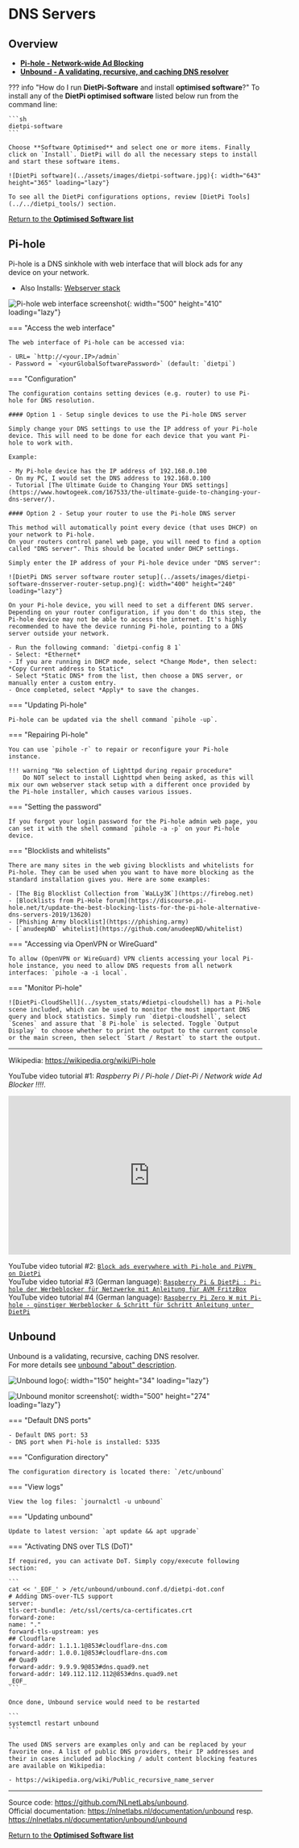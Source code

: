 # DNS Servers

## Overview

- [**Pi-hole - Network-wide Ad Blocking**](#pi-hole)
- [**Unbound - A validating, recursive, and caching DNS resolver**](#unbound)

??? info "How do I run **DietPi-Software** and install **optimised software**?"
    To install any of the **DietPi optimised software** listed below run from the command line:

    ```sh
    dietpi-software
    ```

    Choose **Software Optimised** and select one or more items. Finally click on `Install`. DietPi will do all the necessary steps to install and start these software items.

    ![DietPi software](../assets/images/dietpi-software.jpg){: width="643" height="365" loading="lazy"}

    To see all the DietPi configurations options, review [DietPi Tools](../../dietpi_tools/) section.

[Return to the **Optimised Software list**](../../software/)

## Pi-hole

Pi-hole is a DNS sinkhole with web interface that will block ads for any device on your network.

- Also Installs: [Webserver stack](../webserver_stack/)

![Pi-hole web interface screenshot](../assets/images/dietpi-software-dnsserver-pihole.png){: width="500" height="410" loading="lazy"}

=== "Access the web interface"

    The web interface of Pi-hole can be accessed via:

    - URL= `http://<your.IP>/admin`
    - Password = `<yourGlobalSoftwarePassword>` (default: `dietpi`)

=== "Configuration"

    The configuration contains setting devices (e.g. router) to use Pi-hole for DNS resolution.

    #### Option 1 - Setup single devices to use the Pi-hole DNS server

    Simply change your DNS settings to use the IP address of your Pi-hole device. This will need to be done for each device that you want Pi-hole to work with.

    Example:

    - My Pi-hole device has the IP address of 192.168.0.100
    - On my PC, I would set the DNS address to 192.168.0.100
    - Tutorial [The Ultimate Guide to Changing Your DNS settings](https://www.howtogeek.com/167533/the-ultimate-guide-to-changing-your-dns-server/).

    #### Option 2 - Setup your router to use the Pi-hole DNS server

    This method will automatically point every device (that uses DHCP) on your network to Pi-hole.
    On your routers control panel web page, you will need to find a option called "DNS server". This should be located under DHCP settings.

    Simply enter the IP address of your Pi-hole device under "DNS server":

    ![DietPi DNS server software router setup](../assets/images/dietpi-software-dnsserver-router-setup.png){: width="400" height="240" loading="lazy"}

    On your Pi-hole device, you will need to set a different DNS server.  
    Depending on your router configuration, if you don't do this step, the Pi-hole device may not be able to access the internet. It's highly recommended to have the device running Pi-hole, pointing to a DNS server outside your network.

    - Run the following command: `dietpi-config 8 1`
    - Select: *Ethernet*
    - If you are running in DHCP mode, select *Change Mode*, then select: *Copy Current address to Static*
    - Select *Static DNS* from the list, then choose a DNS server, or manually enter a custom entry.
    - Once completed, select *Apply* to save the changes.

=== "Updating Pi-hole"

    Pi-hole can be updated via the shell command `pihole -up`.

=== "Repairing Pi-hole"

    You can use `pihole -r` to repair or reconfigure your Pi-hole instance.

    !!! warning "No selection of Lighttpd during repair procedure"
        Do NOT select to install Lighttpd when being asked, as this will mix our own webserver stack setup with a different once provided by the Pi-hole installer, which causes various issues.

=== "Setting the password"

    If you forgot your login password for the Pi-hole admin web page, you can set it with the shell command `pihole -a -p` on your Pi-hole device.

=== "Blocklists and whitelists"

    There are many sites in the web giving blocklists and whitelists for Pi-hole. They can be used when you want to have more blocking as the standard installation gives you. Here are some examples:

    - [The Big Blocklist Collection from `WaLLy3K`](https://firebog.net)
    - [Blocklists from Pi-Hole forum](https://discourse.pi-hole.net/t/update-the-best-blocking-lists-for-the-pi-hole-alternative-dns-servers-2019/13620)
    - [Phishing Army blocklist](https://phishing.army)
    - [`anudeepND` whitelist](https://github.com/anudeepND/whitelist)

=== "Accessing via OpenVPN or WireGuard"

    To allow (OpenVPN or WireGuard) VPN clients accessing your local Pi-hole instance, you need to allow DNS requests from all network interfaces: `pihole -a -i local`.

=== "Monitor Pi-hole"

    ![DietPi-CloudShell](../system_stats/#dietpi-cloudshell) has a Pi-hole scene included, which can be used to monitor the most important DNS query and block statistics. Simply run `dietpi-cloudshell`, select `Scenes` and assure that `8 Pi-hole` is selected. Toggle `Output Display` to choose whether to print the output to the current console or the main screen, then select `Start / Restart` to start the output.

***

Wikipedia: <https://wikipedia.org/wiki/Pi-hole>

YouTube video tutorial #1: *Raspberry Pi / Pi-hole / Diet-Pi / Network wide Ad Blocker !!!!*.

<iframe src="https://www.youtube-nocookie.com/embed/RO2_eZlVrj4?rel=0" frameborder="0" allow="fullscreen" width="560" height="315" loading="lazy"></iframe>

YouTube video tutorial #2: [`Block ads everywhere with Pi-hole and PiVPN on DietPi`](https://www.youtube.com/watch?v=qbLEHlKkGiE)  
YouTube video tutorial #3 (German language): [`Raspberry Pi & DietPi : Pi-hole der Werbeblocker für Netzwerke mit Anleitung für AVM FritzBox`](https://www.youtube.com/watch?v=vXUvFWhXW6c&list=PLQIL7cyHMGboXtOzwAcX4hGPW6ECbVinp&index=6)  
YouTube video tutorial #4 (German language): [`Raspberry Pi Zero W mit Pi-hole - günstiger Werbeblocker & Schritt für Schritt Anleitung unter DietPi`](https://www.youtube.com/watch?v=IxWuMHu9IYk&list=PLQIL7cyHMGboXtOzwAcX4hGPW6ECbVinp&index=2)

## Unbound

Unbound is a validating, recursive, caching DNS resolver.  
For more details see [unbound "about" description](https://nlnetlabs.nl/projects/unbound/about/).

![Unbound logo](../assets/images/dietpi-software-dnsserver-unbound.svg){: width="150" height="34" loading="lazy"}

![Unbound monitor screenshot](../assets/images/dietpi-software-unbound.jpg){: width="500" height="274" loading="lazy"}

=== "Default DNS ports"

    - Default DNS port: 53
    - DNS port when Pi-hole is installed: 5335

=== "Configuration directory"

    The configuration directory is located there: `/etc/unbound`

=== "View logs"

    View the log files: `journalctl -u unbound`

=== "Updating unbound"

    Update to latest version: `apt update && apt upgrade`

=== "Activating DNS over TLS (DoT)"

    If required, you can activate DoT. Simply copy/execute following section: 
    
    ```
    cat << '_EOF_' > /etc/unbound/unbound.conf.d/dietpi-dot.conf
    # Adding DNS-over-TLS support 
    server:
    tls-cert-bundle: /etc/ssl/certs/ca-certificates.crt
    forward-zone:
    name: "."
    forward-tls-upstream: yes
    ## Cloudflare
    forward-addr: 1.1.1.1@853#cloudflare-dns.com
    forward-addr: 1.0.0.1@853#cloudflare-dns.com
    ## Quad9
    forward-addr: 9.9.9.9@853#dns.quad9.net
    forward-addr: 149.112.112.112@853#dns.quad9.net
    _EOF_
    ```

    Once done, Unbound service would need to be restarted
    
    ```
    systemctl restart unbound
    ```

    The used DNS servers are examples only and can be replaced by your favorite one. A list of public DNS providers, their IP addresses and their in cases included ad blocking / adult content blocking features are available on Wikipedia:
    
    - https://wikipedia.org/wiki/Public_recursive_name_server

***

Source code: <https://github.com/NLnetLabs/unbound>.  
Official documentation: <https://nlnetlabs.nl/documentation/unbound> resp. <https://nlnetlabs.nl/documentation/unbound/unbound>

[Return to the **Optimised Software list**](../../software/)
